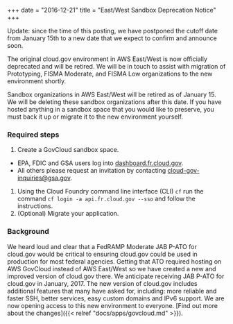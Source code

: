 +++
date = "2016-12-21"
title = "East/West Sandbox Deprecation Notice"
+++

Update: since the time of this posting, we have postponed the cutoff date from January 15th to a new date that we expect to confirm and announce soon. 

The original cloud.gov environment in AWS East/West is now officially deprecated and will be retired. We will be in touch to assist with migration of Prototyping, FISMA Moderate, and FISMA Low organizations to the new environment shortly.

Sandbox organizations in AWS East/West will be retired as of January 15. We will be deleting these sandbox organizations after this date. If you have hosted anything in a sandbox space that you would like to preserve, you must back it up or migrate it to the new environment yourself.
<!--more-->
### Required steps

1. Create a GovCloud sandbox space.
  - EPA, FDIC and GSA users log into [dashboard.fr.cloud.gov](https://dashboard.fr.cloud.gov).
  - All others please request an invitation by contacting cloud-gov-inquiries@gsa.gov.
1. Using the Cloud Foundry command line interface (CLI) `cf` run the command `cf login -a api.fr.cloud.gov --sso` and follow the instructions.
1. (Optional) Migrate your application.

### Background
We heard loud and clear that a FedRAMP Moderate JAB P-ATO for cloud.gov would be critical to ensuring cloud.gov could be used in production for most federal agencies. Getting that ATO required hosting on AWS GovCloud instead of AWS East/West so we have created a new and improved version of cloud.gov there. We anticipate receiving JAB P-ATO for cloud.gov in January, 2017. The new version of cloud.gov includes additional features that many have asked for, including: more reliable and faster SSH, better services, easy custom domains and IPv6 support. We are now opening access to this new environment to everyone. [Find out more about the changes]({{< relref "docs/apps/govcloud.md" >}}).
